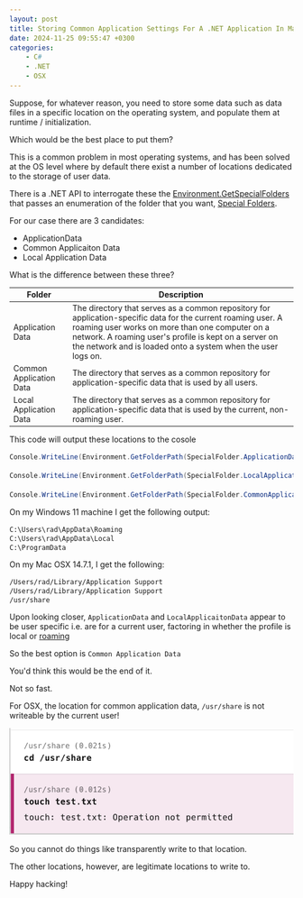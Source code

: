 ```yaml
---
layout: post
title: Storing Common Application Settings For A .NET Application In MacOS OSX
date: 2024-11-25 09:55:47 +0300
categories:
    - C#
    - .NET
    - OSX
---
```


Suppose, for whatever reason, you need to store some data such as data files in a specific location on the operating system, and populate them at runtime / initialization.

Which would be the best place to put them?

This is a common problem in most operating systems, and has been solved at the OS level where by default there exist a number of locations dedicated to the storage of user data.

There is a .NET API to interrogate these the [Environment.GetSpecialFolders](https://learn.microsoft.com/en-us/dotnet/api/system.environment.specialfolder?view=net-9.0) that passes an enumeration of the folder that you want, [Special Folders](https://learn.microsoft.com/en-us/dotnet/api/system.environment.specialfolder?view=net-9.0).

For our case there are 3 candidates:

- ApplicationData
- Common Applicaiton Data
- Local Application Data

What is the difference between these three?

| Folder                  | Description |
| ----------------------- | ----------- |
| Application Data        | The directory that serves as a common repository for application-specific data for the current roaming user. A roaming user works on more than one computer on a network. A roaming user's profile is kept on a server on the network and is loaded onto a system when the user logs on. |
| Common Application Data | The directory that serves as a common repository for application-specific data that is used by all users. |
| Local Application Data | The directory that serves as a common repository for application-specific data that is used by the current, non-roaming user. |

This code will output these locations to the cosole

```csharp
Console.WriteLine(Environment.GetFolderPath(SpecialFolder.ApplicationData));

Console.WriteLine(Environment.GetFolderPath(SpecialFolder.LocalApplicationData));

Console.WriteLine(Environment.GetFolderPath(SpecialFolder.CommonApplicationData));
```

On my Windows 11 machine I get the following output:

```plaintext
C:\Users\rad\AppData\Roaming
C:\Users\rad\AppData\Local
C:\ProgramData
```

On my Mac OSX 14.7.1, I get the following:

```plaintext
/Users/rad/Library/Application Support
/Users/rad/Library/Application Support
/usr/share
```

Upon looking closer, `ApplicationData` and `LocalApplicaitonData` appear to be user specific i.e. are for a current user, factoring in whether the profile is local or [roaming](https://www.techtarget.com/searchvirtualdesktop/answer/How-does-a-roaming-user-profile-work)

So the best option is `Common Application Data`

You'd think this would be the end of it.

Not so fast.

For OSX, the location for common application data, `/usr/share` is not writeable by the current user!

![Location](../images/2024/11/OSXPermissions.png)

So you cannot do things like transparently write to that location.

The other locations, however, are legitimate locations to write to.

Happy hacking!
